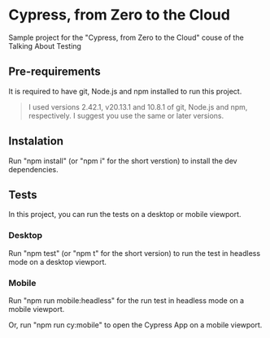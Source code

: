 # Cypress, from Zero to the Cloud

Sample project for the "Cypress, from Zero to the Cloud" couse of the Talking About Testing

## Pre-requirements

It is required to have git, Node.js and npm installed to run this project.

> I used versions 2.42.1, v20.13.1 and 10.8.1 of git, Node.js and npm, respectively. I suggest you use the same or later versions.

## Instalation

Run "npm install" (or "npm i" for the short verstion) to install the dev dependencies.

## Tests

In this project, you can run the tests on a desktop or mobile viewport.

### Desktop

Run "npm test" (or "npm t" for the short version) to run the test in headless mode on a desktop viewport.

### Mobile 

Run "npm run mobile:headless" for the run test in headless mode on a mobile viewport.

Or, run "npm run cy:mobile" to open the Cypress App on a mobile viewport.
